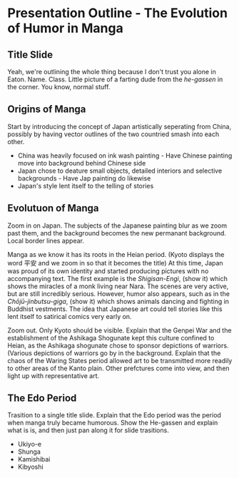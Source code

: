 # Presentation Outline - The Evolution of Humor in Manga

## Title Slide

Yeah, we're outlining the whole thing because I don't trust you alone in Eaton. Name. Class. Little picture of a farting dude from the *he-gassen* in the corner. You know, normal stuff.

## Origins of Manga

Start by introducing the concept of Japan artistically seperating from China, possibly by having vector outlines of the two countried smash into each other.

* China was heavily focused on ink wash painting - Have Chinese painting move into background behind Chinese side
* Japan chose to deature small objects, detailed interiors and selective backgrounds - Have Jap painting do likewise
* Japan's style lent itself to the telling of stories

## Evolutuon of Manga

Zoom in on Japan. The subjects of the Japanese painting blur as we zoom past them, and the background becomes the new permanant background. Local border lines appear.

Manga as we know it has its roots in the Heian period. (Kyoto displays the word 平安 and we zoom in so that it becomes the title) At this time, Japan was proud of its own identity and started producing pictures with no accompanying text. The first example is the *Shigisan-Engi*, (show it) which shows the miracles of a monk living near Nara. The scenes are very active, but are still incredibly serious. However, humor also appears, such as in the *Chōjū-jinbutsu-giga*, (show it) which shows animals dancing and fighting in Buddhist vestments. The idea that Japanese art could tell stories like this lent itself to satirical comics very early on.

Zoom out. Only Kyoto should be visible. Explain that the Genpei War and the establishment of the Ashikaga Shogunate kept this culture confined to Heian, as the Ashikaga shogunate chose to sponsor depictions of warriors. (Various depictions of warriors go by in the background. Explain that the chaos of the Waring States period allowed art to be transmitted more readily to other areas of the Kanto plain. Other prefctures come into view, and then light up with representative art.

## The Edo Period

Trasition to a single title slide. Explain that the Edo period was the period when manga truly became humorous. Show the He-gassen and explain what is is, and then just pan along it for slide trasitions.

* Ukiyo-e
* Shunga
* Kamishibai
* Kibyoshi
